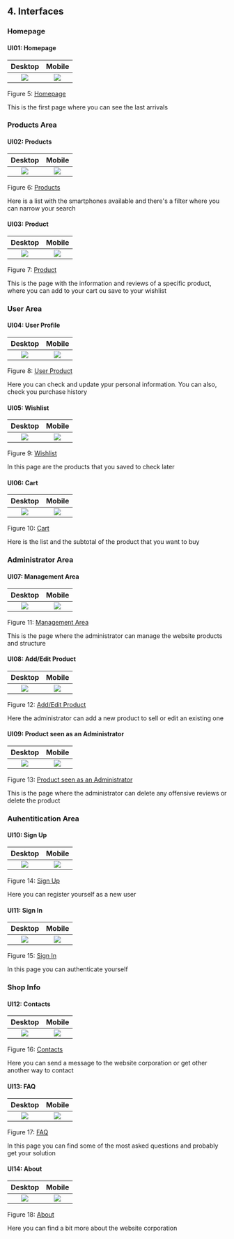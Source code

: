 ## 4. Interfaces

### Homepage

#### UI01: Homepage

Desktop           |  Mobile
:-------------------------:|:-------------------------:
![](https://github.com/literallysofia/lbaw1761/blob/master/artefacts/a3/screeshots/homepage.png)  |  ![](https://github.com/literallysofia/lbaw1761/blob/master/artefacts/a3/screeshots/mobile/homepage.png)

Figure 5: [Homepage](https://literallysofia.github.io/lbaw1761/pages/homepage.html)

This is the first page where you can see the last arrivals


### Products Area


#### UI02: Products

Desktop           |  Mobile
:-------------------------:|:-------------------------:
![](https://github.com/literallysofia/lbaw1761/blob/master/artefacts/a3/screeshots/products.png)  |  ![](https://github.com/literallysofia/lbaw1761/blob/master/artefacts/a3/screeshots/mobile/products.png)

Figure 6: [Products](https://literallysofia.github.io/lbaw1761/pages/products.html)

Here is a list with the smartphones available and there's a filter where you can narrow your search


#### UI03: Product

Desktop           |  Mobile
:-------------------------:|:-------------------------:
![](https://github.com/literallysofia/lbaw1761/blob/master/artefacts/a3/screeshots/product.png)  |  ![](https://github.com/literallysofia/lbaw1761/blob/master/artefacts/a3/screeshots/mobile/product.png)

Figure 7: [Product](https://literallysofia.github.io/lbaw1761/pages/product.html)

This is the page with the information and reviews of a specific product, where you can add to your cart ou save to your wishlist

### User Area


#### UI04: User Profile

Desktop           |  Mobile
:-------------------------:|:-------------------------:
![](https://github.com/literallysofia/lbaw1761/blob/master/artefacts/a3/screeshots/profile.png)  |  ![](https://github.com/literallysofia/lbaw1761/blob/master/artefacts/a3/screeshots/mobile/profile.png)

Figure 8: [User Product](https://literallysofia.github.io/lbaw1761/pages/profile.html)

Here you can check and update ypur personal information. You can also, check you purchase history


#### UI05: Wishlist

Desktop           |  Mobile
:-------------------------:|:-------------------------:
![](https://github.com/literallysofia/lbaw1761/blob/master/artefacts/a3/screeshots/wishlist.png)  |  ![](https://github.com/literallysofia/lbaw1761/blob/master/artefacts/a3/screeshots/mobile/wishlist.png)

Figure 9: [Wishlist](https://literallysofia.github.io/lbaw1761/pages/wishlist.html)

In this page are the products that you saved to check later


#### UI06: Cart

Desktop           |  Mobile
:-------------------------:|:-------------------------:
![](https://github.com/literallysofia/lbaw1761/blob/master/artefacts/a3/screeshots/cart.png)  |  ![](https://github.com/literallysofia/lbaw1761/blob/master/artefacts/a3/screeshots/mobile/cart.png)

Figure 10: [Cart](https://literallysofia.github.io/lbaw1761/pages/cart.html)

Here is the list and the subtotal of the product that you want to buy


### Administrator Area


#### UI07: Management Area

Desktop           |  Mobile
:-------------------------:|:-------------------------:
![](https://github.com/literallysofia/lbaw1761/blob/master/artefacts/a3/screeshots/admin.png)  |  ![](https://github.com/literallysofia/lbaw1761/blob/master/artefacts/a3/screeshots/mobile/admin.png)

Figure 11: [Management Area](https://literallysofia.github.io/lbaw1761/pages/admin.html)

This is the page where the administrator can manage the website products and structure


#### UI08: Add/Edit Product

Desktop           |  Mobile
:-------------------------:|:-------------------------:
![](https://github.com/literallysofia/lbaw1761/blob/master/artefacts/a3/screeshots/add-product.png)  |  ![](https://github.com/literallysofia/lbaw1761/blob/master/artefacts/a3/screeshots/mobile/add-product.png)

Figure 12: [Add/Edit Product](https://literallysofia.github.io/lbaw1761/pages/add_product.html)

Here the administrator can add a new product to sell or edit an existing one 


#### UI09: Product seen as an Administrator

Desktop           |  Mobile
:-------------------------:|:-------------------------:
![](https://github.com/literallysofia/lbaw1761/blob/master/artefacts/a3/screeshots/admin-product.png)  |  ![](https://github.com/literallysofia/lbaw1761/blob/master/artefacts/a3/screeshots/mobile/admin-product.png)

Figure 13: [Product seen as an Administrator](https://literallysofia.github.io/lbaw1761/pages/admin_product.html)

This is the page where the administrator can delete any offensive reviews or delete the product


### Auhentitication Area


#### UI10: Sign Up

Desktop           |  Mobile
:-------------------------:|:-------------------------:
![](https://github.com/literallysofia/lbaw1761/blob/master/artefacts/a3/screeshots/signup.png)  |  ![](https://github.com/literallysofia/lbaw1761/blob/master/artefacts/a3/screeshots/mobile/signup.png)

Figure 14: [Sign Up](https://literallysofia.github.io/lbaw1761/pages/signup.html)

Here you can register yourself as a new user


#### UI11: Sign In

Desktop           |  Mobile
:-------------------------:|:-------------------------:
![](https://github.com/literallysofia/lbaw1761/blob/master/artefacts/a3/screeshots/signin.png)  |  ![](https://github.com/literallysofia/lbaw1761/blob/master/artefacts/a3/screeshots/mobile/signin.png)

Figure 15: [Sign In](https://literallysofia.github.io/lbaw1761/pages/signin.html)


In this page you can authenticate yourself


### Shop Info


#### UI12: Contacts

Desktop           |  Mobile
:-------------------------:|:-------------------------:
![](https://github.com/literallysofia/lbaw1761/blob/master/artefacts/a3/screeshots/contact.png)  |  ![](https://github.com/literallysofia/lbaw1761/blob/master/artefacts/a3/screeshots/mobile/contact.png)

Figure 16: [Contacts](https://literallysofia.github.io/lbaw1761/pages/contact.html)


Here you can send a message to the website corporation or get other another way to contact


#### UI13: FAQ

Desktop           |  Mobile
:-------------------------:|:-------------------------:
![](https://github.com/literallysofia/lbaw1761/blob/master/artefacts/a3/screeshots/faq.png)  |  ![](https://github.com/literallysofia/lbaw1761/blob/master/artefacts/a3/screeshots/mobile/faq.png)

Figure 17: [FAQ](https://literallysofia.github.io/lbaw1761/pages/faq.html)

In this page you can find some of the most asked questions and probably get your solution


#### UI14: About

Desktop           |  Mobile
:-------------------------:|:-------------------------:
![](https://github.com/literallysofia/lbaw1761/blob/master/artefacts/a3/screeshots/about.png)  |  ![](https://github.com/literallysofia/lbaw1761/blob/master/artefacts/a3/screeshots/mobile/about.png)

Figure 18: [About](https://literallysofia.github.io/lbaw1761/pages/about.html)

Here you can find a bit more about the website corporation
